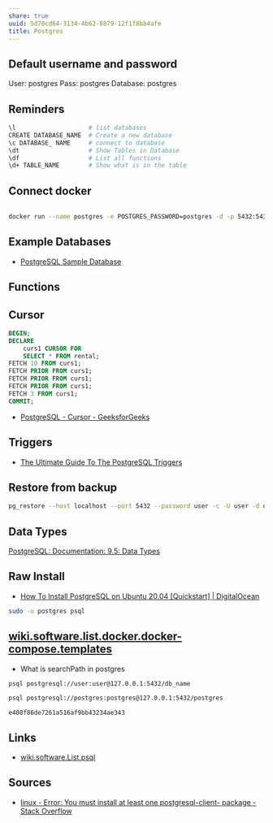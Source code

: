 ```yaml
---
share: true
uuid: 5d70cd64-3134-4b62-8879-12f1f8bb4afe
title: Postgres
---
```

## Default username and password

User: postgres
Pass: postgres
Database: postgres

## Reminders

``` bash
\l                    # list databases
CREATE DATABASE_NAME  # Create a new database
\c DATABASE_ NAME     # connect to database
\dt                   # Show Tables in Database
\df                   # List all functions
\d+ TABLE_NAME        # Show what is in the table
```

## Connect docker

``` bash

docker run --name postgres -e POSTGRES_PASSWORD=postgres -d -p 5432:5432 postgres

```
## Example Databases

* [PostgreSQL Sample Database](https://www.postgresqltutorial.com/postgresql-getting-started/postgresql-sample-database/)

## Functions

## Cursor

``` sql
BEGIN;
DECLARE 
    curs1 CURSOR FOR
    SELECT * FROM rental;
FETCH 10 FROM curs1;
FETCH PRIOR FROM curs1;
FETCH PRIOR FROM curs1;
FETCH PRIOR FROM curs1;
FETCH 3 FROM curs1;
COMMIT;
```

* [PostgreSQL - Cursor - GeeksforGeeks](https://www.geeksforgeeks.org/postgresql-cursor/)

## Triggers 

* [The Ultimate Guide To The PostgreSQL Triggers](https://www.postgresqltutorial.com/postgresql-triggers/)

## Restore from backup

``` bash
pg_restore --host localhost --port 5432 --password user -c -U user -d dvdrental -v "/home/paul/Downloads/dvdrental.tar" -W
```

## Data Types

[PostgreSQL: Documentation: 9.5: Data Types](https://www.postgresql.org/docs/9.5/datatype.html)

## Raw Install

* [How To Install PostgreSQL on Ubuntu 20.04 [Quickstart] | DigitalOcean](https://www.digitalocean.com/community/tutorials/how-to-install-postgresql-on-ubuntu-20-04-quickstart)

``` bash
sudo -u postgres psql
```


## [wiki.software.list.docker.docker-compose.templates](/undefined)

* What is searchPath in postgres

``` bash
psql postgresql://user:user@127.0.0.1:5432/db_name

psql postgresql://postgres:postgres@127.0.0.1:5432/postgres
```

``` gist
e408f86de7261a516af9bb43234ae343
```


## Links

* [wiki.software.List.psql](/undefined)


## Sources

* [linux - Error: You must install at least one postgresql-client-<version> package - Stack Overflow](https://stackoverflow.com/questions/5301997/error-you-must-install-at-least-one-postgresql-client-version-package)
